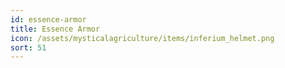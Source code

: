 ```yaml
---
id: essence-armor
title: Essence Armor
icon: /assets/mysticalagriculture/items/inferium_helmet.png
sort: 51
---
```


